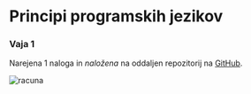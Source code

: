 # Principi programskih jezikov

### Vaja 1


Narejena 1 naloga in *naložena* na oddaljen repozitorij na [GitHub](https://github.com/).

![racuna](https://user-images.githubusercontent.com/108013878/222989732-a601a027-2d7e-4dc7-bb20-41b67cee3779.jpg)
